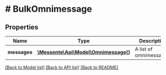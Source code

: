 # # BulkOmnimessage

## Properties

Name | Type | Description | Notes
------------ | ------------- | ------------- | -------------
**messages** | [**\Messente\Api\Model\Omnimessage[]**](Omnimessage.md) | A list of omnimessages. |

[[Back to Model list]](../../README.md#models) [[Back to API list]](../../README.md#endpoints) [[Back to README]](../../README.md)
